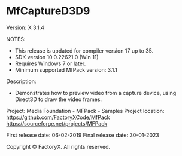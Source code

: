 # MfCaptureD3D9
Version: X 3.1.4

NOTES: 
 - This release is updated for compiler version 17 up to 35.
 - SDK version 10.0.22621.0 (Win 11)
 - Requires Windows 7 or later.
 - Minimum supported MfPack version: 3.1.1

Description:
 -  Demonstrates how to preview video from a capture device,
    using Direct3D to draw the video frames.

Project: Media Foundation - MFPack - Samples
Project location: https://github.com/FactoryXCode/MfPack
                  https://sourceforge.net/projects/MFPack

First release date: 06-02-2019
Final release date: 30-01-2023

Copyright © FactoryX. All rights reserved.